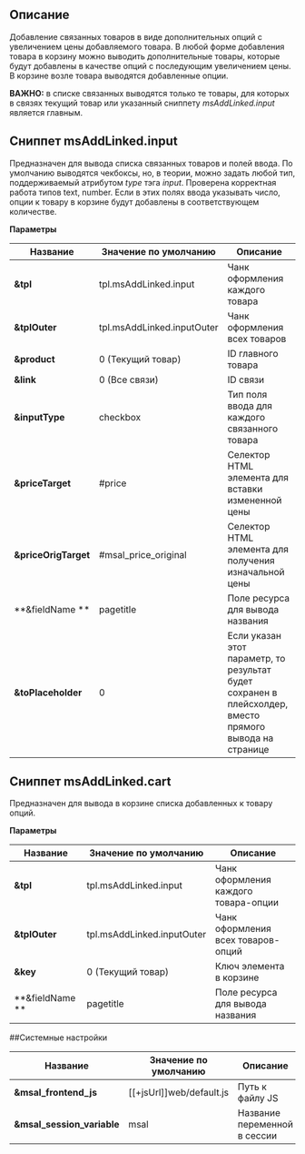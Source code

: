 ## Описание

Добавление связанных товаров в виде дополнительных опций с увеличением цены добавляемого товара.
В любой форме добавления товара в корзину можно выводить дополнительные товары, которые будут добавлены в качестве опций 
с последующим увеличением цены. 
В корзине возле товара выводятся добавленные опции. 

**ВАЖНО:** в списке связанных выводятся только те товары, для которых в связях текущий товар или указанный сниппету *msAddLinked.input* является главным.

## Сниппет msAddLinked.input
Предназначен для вывода списка связанных товаров и полей ввода. По умолчанию выводятся чекбоксы, но, в теории, можно задать любой тип, поддерживаемый атрибутом *type* тэга *input*. 
Проверена корректная работа типов text, number. Если в этих полях ввода указывать число, опции к товару в корзине будут добавлены в соответствующем количестве. 

**Параметры**

| Название              | Значение по умолчанию         | Описание                                                                                                  |
| --------------------- | ----------------------------- | --------------------------------------------------------------------------------------------------------- |
| **&tpl**              | tpl.msAddLinked.input         | Чанк оформления каждого товара                                                                            |
| **&tplOuter**         | tpl.msAddLinked.inputOuter    | Чанк оформления всех товаров                                                                              |
| **&product**          | 0 (Текущий товар)             | ID главного товара                                                                                        |
| **&link**             | 0 (Все связи)                 | ID связи                                                                                                  |
| **&inputType**        | checkbox                      | Тип поля ввода для каждого связанного товара                                                              |
| **&priceTarget**      | #price                        | Селектор HTML элемента для вставки измененной цены                                                        |
| **&priceOrigTarget**  | #msal_price_original          | Селектор HTML элемента для получения изначальной цены                                                     |
| **&fieldName **       | pagetitle                     | Поле ресурса для вывода названия                                                                          |
| **&toPlaceholder**    | 0                             | Если указан этот параметр, то результат будет сохранен в плейсхолдер, вместо прямого вывода на странице   |


## Сниппет msAddLinked.cart
Предназначен для вывода в корзине списка добавленных к товару опций.

**Параметры**

| Название              | Значение по умолчанию         | Описание                              |
| --------------------- | ----------------------------- | ------------------------------------- |
| **&tpl**              | tpl.msAddLinked.input         | Чанк оформления каждого товара-опции  |
| **&tplOuter**         | tpl.msAddLinked.inputOuter    | Чанк оформления всех товаров-опций    |
| **&key**              | 0 (Текущий товар)             | Ключ элемента в корзине               |
| **&fieldName **       | pagetitle                     | Поле ресурса для вывода названия      |

##Системные настройки

| Название                      | Значение по умолчанию         | Описание                      |
| ----------------------------- | ----------------------------- | ----------------------------- |
| **&msal_frontend_js**         | [[+jsUrl]]web/default.js      | Путь к файлу JS               |
| **&msal_session_variable**    | msal                          | Название переменной в сессии  |
